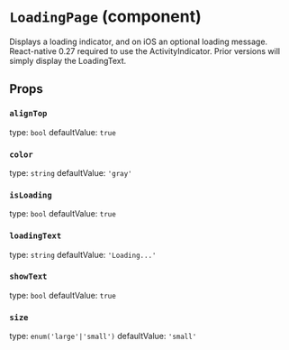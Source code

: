 `LoadingPage` (component)
=========================

Displays a loading indicator, and on iOS an optional
loading message. React-native 0.27 required to use the
ActivityIndicator. Prior versions will simply display the
LoadingText.

Props
-----

### `alignTop`

type: `bool`
defaultValue: `true`


### `color`

type: `string`
defaultValue: `'gray'`


### `isLoading`

type: `bool`
defaultValue: `true`


### `loadingText`

type: `string`
defaultValue: `'Loading...'`


### `showText`

type: `bool`
defaultValue: `true`


### `size`

type: `enum('large'|'small')`
defaultValue: `'small'`

